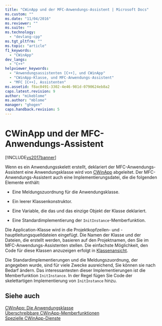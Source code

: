 ```yaml
---
title: "CWinApp und der MFC-Anwendungs-Assistent | Microsoft Docs"
ms.custom: ""
ms.date: "11/04/2016"
ms.reviewer: ""
ms.suite: ""
ms.technology: 
  - "devlang-cpp"
ms.tgt_pltfrm: ""
ms.topic: "article"
f1_keywords: 
  - "CWinApp"
dev_langs: 
  - "C++"
helpviewer_keywords: 
  - "Anwendungsassistenten [C++], und CWinApp"
  - "CWinApp-Klasse, und MFC-Anwendungs-Assistent"
  - "MFC [C++], Assistenten"
ms.assetid: f8ac0491-3302-4e46-981d-0790624eb8a2
caps.latest.revision: 9
author: "mikeblome"
ms.author: "mblome"
manager: "ghogen"
caps.handback.revision: 5
---
```

# CWinApp und der MFC-Anwendungs-Assistent
[!INCLUDE[vs2017banner](../assembler/inline/includes/vs2017banner.md)]

Wenn es ein Anwendungsskelett erstellt, deklariert der MFC\-Anwendungs\-Assistent eine Anwendungsklasse wird von [CWinApp](../mfc/reference/cwinapp-class.md) abgeleitet.  Der MFC\-Anwendungs\-Assistent auch eine Implementierungsdatei, die die folgenden Elemente enthält:  
  
-   Eine Meldungszuordnung für die Anwendungsklasse.  
  
-   Ein leerer Klassenkonstruktor.  
  
-   Eine Variable, die das und das einzige Objekt der Klasse deklariert.  
  
-   Eine Standardimplementierung der `InitInstance`\-Memberfunktion.  
  
 Die Application\-Klasse wird in die Projektkopfzeilen\- und \-hauptleitungsquelldateien eingefügt.  Die Namen der Klasse und der Dateien, die erstellt werden, basieren auf den Projektnamen, den Sie im MFC\-Anwendungs\-Assistenten stellen.  Die einfachste Möglichkeit, den Code für diese Klassen anzuzeigen erfolgt in [Klassenansicht](assetId:///8d7430a9-3e33-454c-a9e1-a85e3d2db925).  
  
 Die Standardimplementierungen und die Meldungszuordnung, der angegeben wurde, sind für viele Zwecke ausreichend, Sie können sie nach Bedarf ändern.  Das interessantesten dieser Implementierungen ist die Memberfunktion `InitInstance`.  In der Regel fügen Sie Code der skelettartigen Implementierung von `InitInstance` hinzu.  
  
## Siehe auch  
 [CWinApp: Die Anwendungsklasse](../mfc/cwinapp-the-application-class.md)   
 [Überschreibbare CWinApp\-Memberfunktionen](../mfc/overridable-cwinapp-member-functions.md)   
 [Spezielle CWinApp\-Dienste](../mfc/special-cwinapp-services.md)